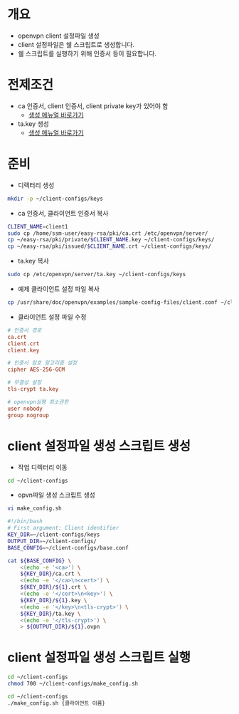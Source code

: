 # 개요
* openvpn client 설정파일 생성
* client 설정파일은 쉘 스크립트로 생성합니다.
* 쉘 스크립트를 실행하기 위해 인증서 등이 필요합니다.

# 전제조건
* ca 인증서, client 인증서, client private key가 있어야 함
    * [생성 메뉴얼 바로가기](./issue_certificate.md)
* ta.key 생성
    * [생성 메뉴얼 바로가기](./setup_openvpn.md)

# 준비
* 디렉터리 생성
```bash
mkdir -p ~/client-configs/keys
```

* ca 인증서, 클라이언트 인증서 복사
```bash
CLIENT_NAME=client1
sudo cp /home/ssm-user/easy-rsa/pki/ca.crt /etc/openvpn/server/
cp ~/easy-rsa/pki/private/$CLIENT_NAME.key ~/client-configs/keys/
cp ~/easy-rsa/pki/issued/$CLIENT_NAME.crt ~/client-configs/keys/
```

* ta.key 복사
```bash
sudo cp /etc/openvpn/server/ta.key ~/client-configs/keys
```

* 예제 클라이언트 설정 파일 복사
```bash
cp /usr/share/doc/openvpn/examples/sample-config-files/client.conf ~/client-configs/base.conf
```

* 클라이언트 설정 파일 수정
```conf
# 인증서 경로
ca.crt
client.crt
client.key

# 인증서 암호 알고리즘 설정
cipher AES-256-GCM

# 무결성 설정
tls-crypt ta.key

# openvpn실행 최소권한
user nobody
group nogroup
```

# client 설정파일 생성 스크립트 생성
* 작업 디렉터리 이동
```bash
cd ~/client-configs
```

* opvn파일 생성 스크립트 생성
```bash
vi make_config.sh
```

```bash
#!/bin/bash
# First argument: Client identifier
KEY_DIR=~/client-configs/keys
OUTPUT_DIR=~/client-configs/
BASE_CONFIG=~/client-configs/base.conf

cat ${BASE_CONFIG} \
    <(echo -e '<ca>') \
    ${KEY_DIR}/ca.crt \
    <(echo -e '</ca>\n<cert>') \
    ${KEY_DIR}/${1}.crt \
    <(echo -e '</cert>\n<key>') \
    ${KEY_DIR}/${1}.key \
    <(echo -e '</key>\n<tls-crypt>') \
    ${KEY_DIR}/ta.key \
    <(echo -e '</tls-crypt>') \
    > ${OUTPUT_DIR}/${1}.ovpn
```

# client 설정파일 생성 스크립트 실행
```bash
cd ~/client-configs
chmod 700 ~/client-configs/make_config.sh
```

```bash
cd ~/client-configs
./make_config.sh {클라이언트 이름}
```
